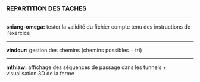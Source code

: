 ### REPARTITION DES TACHES
***
**sniang-omega:**  tester la validité du fichier compte tenu des instructions de l'exercice
***
**vindour:**  gestion des chemins (chemins possibles + tri)
***
**mthiaw:**  affichage des séquences de passage dans les tunnels + visualisation 3D de la ferme 